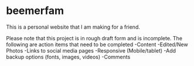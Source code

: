 # beemerfam

This is a personal website that I am making for a friend.

Please note that this project is in rough draft form and is incomplete. 
The following are action items that need to be completed
  -Content
	-Edited/New Photos
	-Links to social media pages
	-Responsive (Mobile/tablet) 
	-Add backup options (fonts, images, videos)
	-Comments
  
